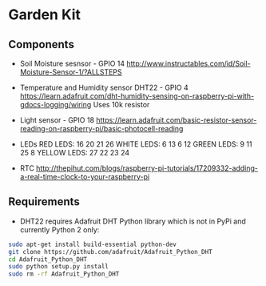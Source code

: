 # Garden Kit

## Components

- Soil Moisture sesnsor - GPIO 14
    http://www.instructables.com/id/Soil-Moisture-Sensor-1/?ALLSTEPS

- Temperature and Humidity sensor DHT22 - GPIO 4
    https://learn.adafruit.com/dht-humidity-sensing-on-raspberry-pi-with-gdocs-logging/wiring
    Uses 10k resistor

- Light sensor - GPIO 18
    https://learn.adafruit.com/basic-resistor-sensor-reading-on-raspberry-pi/basic-photocell-reading

- LEDs
    RED LEDS: 16 20 21 26
    WHITE LEDS: 6 13 6 12
    GREEN LEDS: 9 11 25 8
    YELLOW LEDS: 27 22 23 24

- RTC
    http://thepihut.com/blogs/raspberry-pi-tutorials/17209332-adding-a-real-time-clock-to-your-raspberry-pi

## Requirements

- DHT22 requires Adafruit DHT Python library which is not in PyPi and currently Python 2 only:

```bash
sudo apt-get install build-essential python-dev
git clone https://github.com/adafruit/Adafruit_Python_DHT
cd Adafruit_Python_DHT
sudo python setup.py install
sudo rm -rf Adafruit_Python_DHT
```
